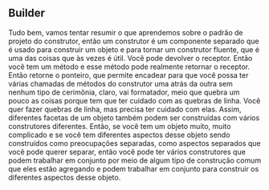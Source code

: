 ## Builder

Tudo bem, vamos tentar resumir o que aprendemos sobre o padrão de projeto do construtor, então um construtor é um 
componente separado que é usado para construir um objeto e para tornar um construtor fluente, que é uma das coisas que
às vezes é útil. Você pode devolver o receptor. Então você tem um método e esse método pode realmente retornar o receptor.
Então retorne o ponteiro, que permite encadear para que você possa ter várias chamadas de métodos do construtor uma atrás 
da outra sem nenhum tipo de cerimônia, claro, vai formatador, meio que quebra um pouco as coisas porque tem que ter 
cuidado com as quebras de linha. Você quer fazer quebras de linha, mas precisa ter cuidado com elas. Assim, diferentes 
facetas de um objeto também podem ser construídas com vários construtores diferentes. Então, se você tem um objeto muito,
muito complicado e se você tem diferentes aspectos desse objeto sendo construídos como preocupações separadas, como 
aspectos separados que você pode querer separar, então você pode ter vários construtores que podem trabalhar em conjunto 
por meio de algum tipo de construção comum que eles estão agregando e podem trabalhar em conjunto para construir os 
diferentes aspectos desse objeto.

